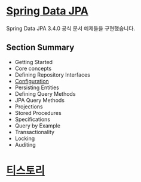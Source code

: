 # [Spring Data JPA](https://docs.spring.io/spring-data/jpa/reference/jpa.html)
Spring Data JPA 3.4.0 공식 문서 예제들을 구현했습니다.

## Section Summary
- Getting Started
- Core concepts
- Defining Repository Interfaces
- [Configuration](https://github.com/intheeast/SpringDataJPA/tree/main/Configuration)
- Persisting Entities
- Defining Query Methods
- JPA Query Methods 
- Projections
- Stored Procedures
- Specifications
- Query by Example
- Transactionality
- Locking
- Auditing

# [티스토리](https://sundaland.tistory.com/439)
